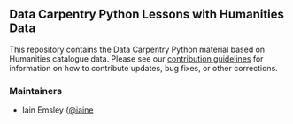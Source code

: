 ## Data Carpentry Python Lessons with Humanities Data

This repository contains the Data Carpentry Python material based on Humanities catalogue 
data. Please see our [contribution guidelines](CONTRIBUTING.md) for information
on how to contribute updates, bug fixes, or other corrections.

### Maintainers

- Iain Emsley ([@iaine](https://github.com/iaine)

